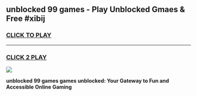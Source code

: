 
## unblocked 99 games - Play Unblocked Gmaes & Free #xibij
<h3>
<a href="https://premium.freeplayer.one?title=unblocked_99_games&ref=01M">CLICK TO PLAY</a></h3>
<hr>

<h3>
<a href="https://premium.freeplayer.one?title=unblocked_99_games&ref=01M">CLICK 2 PLAY</a>
  
</h3>

<a href="https://premium.freeplayer.one?title=unblocked_99_games&ref=01M"><img src="https://clearcache.store/games.png"></a>


**unblocked 99 games games unblocked: Your Gateway to Fun and Accessible Online Gaming**
